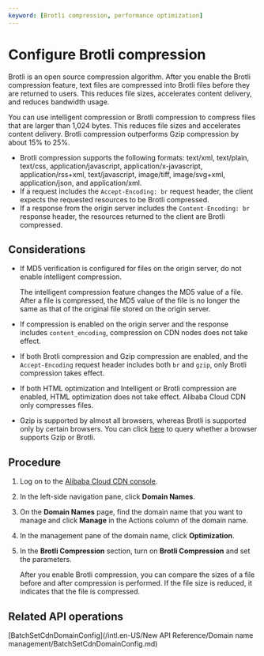```yaml
---
keyword: [Brotli compression, performance optimization]
---
```


# Configure Brotli compression

Brotli is an open source compression algorithm. After you enable the Brotli compression feature, text files are compressed into Brotli files before they are returned to users. This reduces file sizes, accelerates content delivery, and reduces bandwidth usage.

You can use intelligent compression or Brotli compression to compress files that are larger than 1,024 bytes. This reduces file sizes and accelerates content delivery. Brotli compression outperforms Gzip compression by about 15% to 25%.

-   Brotli compression supports the following formats: text/xml, text/plain, text/css, application/javascript, application/x-javascript, application/rss+xml, text/javascript, image/tiff, image/svg+xml, application/json, and application/xml.
-   If a request includes the `Accept-Encoding: br` request header, the client expects the requested resources to be Brotli compressed.
-   If a response from the origin server includes the `Content-Encoding: br` response header, the resources returned to the client are Brotli compressed.

## Considerations

-   If MD5 verification is configured for files on the origin server, do not enable intelligent compression.

    The intelligent compression feature changes the MD5 value of a file. After a file is compressed, the MD5 value of the file is no longer the same as that of the original file stored on the origin server.

-   If compression is enabled on the origin server and the response includes `content_encoding`, compression on CDN nodes does not take effect.
-   If both Brotli compression and Gzip compression are enabled, and the `Accept-Encoding` request header includes both `br` and `gzip`, only Brotli compression takes effect.
-   If both HTML optimization and Intelligent or Brotli compression are enabled, HTML optimization does not take effect. Alibaba Cloud CDN only compresses files.
-   Gzip is supported by almost all browsers, whereas Brotli is supported only by certain browsers. You can click [here](https://caniuse.com) to query whether a browser supports Gzip or Brotli.

## Procedure

1.  Log on to the [Alibaba Cloud CDN console](https://cdn.console.aliyun.com).

2.  In the left-side navigation pane, click **Domain Names**.

3.  On the **Domain Names** page, find the domain name that you want to manage and click **Manage** in the Actions column of the domain name.

4.  In the management pane of the domain name, click **Optimization**.

5.  In the **Brotli Compression** section, turn on **Brotli Compression** and set the parameters.

    After you enable Brotli compression, you can compare the sizes of a file before and after compression is performed. If the file size is reduced, it indicates that the file is compressed.


## Related API operations

[BatchSetCdnDomainConfig](/intl.en-US/New API Reference/Domain name management/BatchSetCdnDomainConfig.md)

